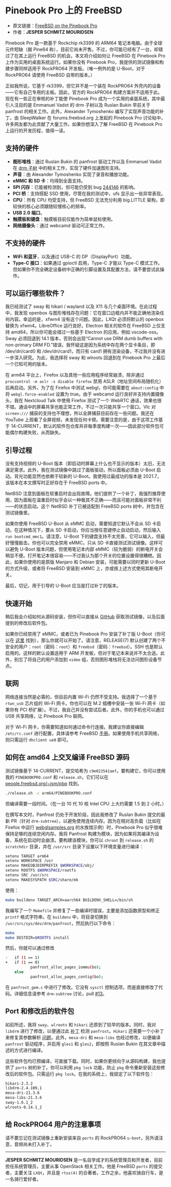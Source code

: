 # Pinebook Pro 上的 FreeBSD

- 原文链接：[FreeBSD on the Pinebook Pro](https://freebsdfoundation.org/wp-content/uploads/2022/04/FreeBSD-on-the-Pinebook-Pro.pdf)
- 作者：**JESPER SCHMITZ MOURIDSEN**

Pinebook Pro 是一款基于 Rockchip rk3399 的 ARM64 笔记本电脑。由于全球元件短缺（据 Pine64 称），目前它尚未开售。不过，你可能已经有了一台，却错过了在其上运行 FreeBSD 的机会。本文将介绍如何让 FreeBSD 在 Pinebook Pro 上作为实用的桌面系统运行。如果你没有 Pinebook Pro，我提供的测试镜像和构建步骤同样适用于 RockPRO64 开发板。（唯一例外的是 U-Boot，对于 RockPRO64 请使用 FreeBSD 自带的版本。）

正如我所说，它基于 rk3399，但它并不是一个装在 RockPRO64 外壳内的设备——它有自己专用的主板。因此，官方的 RockPRO64 构建方案并不适用于此。现在有一些正在审核的补丁能使 Pinebook Pro 成为一个实用的桌面系统，其中最引人注目的是 Emmanuel Vadot 的 drm 子树以及 Ruslan Bukin 早前关于 panfrost 的相关工作。此外，Alexander Tymoshenko 编写了实现声音功能的补丁。由 SleepWalker 在 forums.freebsd.org 上发起的 Pinebook Pro 讨论帖中，许多网友都为此贡献了大量工作。如果你想深入了解 FreeBSD 在 Pinebook Pro 上运行的开发历程，值得一读。

## 支持的硬件

- **图形堆栈**：通过 Ruslan Bukin 的 panfrost 驱动工作以及 Emmanuel Vadot 在 [drm 子树](https://github.com/evadot/drm-subtree/drm-subtree) 中的相关工作，实现了硬件加速图形支持。  
- **声音**：由 Alexander Tymoshenko 实现了录音和播放功能。  
- **eMMC 和 SD 卡**：均得到全面支持。  
- **SPI 闪存**：已能被检测到，但可能仍受到 bug [244146](https://bugs.freebsd.org/bugzilla/show_bug.cgi?id=244146) 的影响。  
- **PCI 桥**：支持搭配 SSD 使用，尽管在我的测试中，ufs 显示出一些异常表现。  
- **CPU**：所有 CPU 均受支持，但 FreeBSD 无法充分利用 big.LITTLE 架构，即较快的核心必须跟随较慢核心的频率。  
- **USB 2.0 端口**。  
- **触摸板和键盘**：触摸板目前仅能作为简单鼠标使用。  
- **网络摄像头**：通过 webcamd 驱动可正常工作。

## 不支持的硬件

- **WiFi 和蓝牙**，以及通过 USB-C 的 DP（DisplayPort）功能。  
- **Type-C 接口**：如果通过 gpioctl 启用，Type-C 才能以 Type-C  模式工作。但如果你不完全确定设备树中正确的引脚设置及其配置方法，请不要尝试此操作。

## 可以运行哪些软件？

我已经测试了 sway 和 hikari / wayland 以及 X11 与几个桌面环境。在此过程中，我发现 openbox 与图形堆栈存在问题：它在窗口边框内并不能正确地渲染任何内容。幸运的是，xfwm4 没有这个问题。因此，LXQt 必须将默认的 openbox 替换为 xfwm4。LibreOffice 运行良好。Electron 相关的软件在 FreeBSD 上仅支持 amd64，所以你可能会错过一些基于 Electron 的应用，例如 vscode-oss。Sway 必须回退到 14.1 版本，否则会出现“Cannot use DRM dumb buffers with non-primary DRM FD.”错误。我怀疑这是因为系统中存在两个显卡条目，即 /dev/dri/card0 和 /dev/dri/card1，而只有 card1 拥有渲染设备，不过我并没有进一步深入研究。为此，我选择将 sway 和 wlroots 回退到在 Pinebook Pro 上最后一个已知可用的版本。

在 arm64 平台上，Firefox 以及其他一些应用程序经常崩溃，除非通过 `proccontrol -m aslr -s disable firefox` 禁用 ASLR（地址空间布局随机化）后再启动。另外，为了在 Firefox 中测试 webgl，你可能需要在 `about:config` 中将 `webgl.force-enabled` 设置为 true。由于 webcamd 运行良好并支持内置摄像头，我在 Nextcloud Talk 中使用 Firefox 测试了一个 WebRTC 通话，效果也很不错。通话中的屏幕共享也能正常工作，不过一次只能共享一个窗口。Vlc 对 `screen:///` 捕获的支持也不理想，所以全屏捕获目前存在一些问题。我还在 YouTube 上观看了全屏视频，未发现任何卡顿。需要注意的是，由于这项工作基于 14-CURRENT，默认的软件包仓库并非每季度构建一次——因此部分软件包可能偶尔构建失败，从而缺失。



## 引导过程

没有支持视频的 U-Boot 版本（即启动时屏幕上什么也不显示的版本）太旧，无法满足需求。此外，我在测试镜像中跳过了面板驱动，所以面板必须由 U-Boot 启动。背光功能显然也依赖于较新的 U-Boot。我使用过最成功的版本是 2021.7，该版本在本文撰写时正好存在于 FreeBSD ports 中。

NetBSD 注意到面板在软重启时会出现故障。他们提供了一个补丁，我强烈推荐使用，因为面板在温重启时似乎会以一种极其不正确——而且可能对面板非常不利——的状态启动。这个 NetBSD 补丁已被适配到 FreeBSD ports 树中，并包含在测试镜像里。

如果你使用 FreeBSD U-Boot 从 eMMC 启动，需要知道它默认不会从 SD 卡启动。在这种情况下，要从 SD 卡启动，你应当按任意键停止自动启动，然后输入 `run bootcmd_mmc1`。请注意，U-Boot 下的键盘支持不太完善，它可以输入，但最好慢慢敲击。你也可以完全禁用 eMMC，只从 SD 卡直接测试测试镜像。这样可以避免 U-Boot 版本问题，但使用笔记本内部 eMMC（较为脆弱）的断电开关会稍显不便。打开笔记本很容易——不过我认为那个开关的位置设置得很糟糕。因此，如果你使用的是原版 Manjaro 和 Debian 安装，可能需要以同时更新 U-Boot 的方式升级，或者将 FreeBSD 安装到 eMMC 上，亦或按上述方式使用其断电开关。

最后，切记，用于引导的 U-Boot 应当是打过补丁的版本。

## 快速开始

稍后我会介绍如何从源码安装，但你可以直接从 [GitHub](https://github.com/jsm222/drm-subtree/releases) 获取测试镜像，以及后面提到的修改后软件包。  

如果你已经禁用了 eMMC，或者已为 Pinebook Pro 安装了补丁版 U-Boot（你可以在 [这里](https://github.com/jsm222/u-boot-pinebookpro/releases/tag/0.1) 找到），那么你就可以开始了。请注意，RELEASE(7) 默认创建了两个不安全的用户：`root`（密码：`root`）和 `freebsd`（密码：`freebsd`）。SSH 也是默认启用的。这样的默认设置适用于 ARM 开发板，但对于笔记本来说并不太合适。此外，别忘了将自己的用户添加到 `video` 组，否则图形堆栈将无法访问图形设备节点。  



## 联网

网络连接当然是必需的，但目前内置 Wi-Fi 仍然不受支持。我选择了一个基于 `rtwn_usb` 芯片组的 Wi-Fi 网卡。你也可以在 M.2 插槽中安装一张 Wi-Fi 网卡（如果你有 PCI 桥扩展）。不过，我自己并没有尝试后者。此外，你的手机也可以通过 USB 共享网络，让 Pinebook Pro 联网。  

对于 Wi-Fi 网卡，你需要知道如何通过命令行连接。我建议你直接编辑 `/etc/rc.conf` 进行配置，具体请参考 FreeBSD [手册](https://docs.freebsd.org/en/books/handbook/advanced-networking/#network-wireless)。如果使用手机共享网络，则只需运行 `dhclient ue0` 即可。  



## 如何在 amd64 上交叉编译 FreeBSD 源码

测试镜像基于 14-CURRENT，提交哈希为 `c9e023541aef`。要构建它，你可以使用我的 `PINEBOOKPRO.conf` 和 `release.sh`，它们可以在 [people.freebsd.org/~jsm/pbp](https://people.freebsd.org/~jsm/pbp) 找到。

```sh
./release.sh -c arm64/PINEBOOKPRO.conf
```

但编译需要一段时间。（在一台 10 代 10 核 Intel CPU 上大约需要 1.5 到 2 小时。）  

在撰写本文时，Panfrost 仍处于开发阶段，因此我修改了 Ruslan Bukin 提交的最新 PR（针对 `drm-subtree`），以避免使用连续内存。因为在相对高负载（比如在 Firefox 中运行 [webglsamples.org](https://webglsamples.org) 的水族馆示例）时，Pinebook Pro 似乎很难保持足够的连续空闲内存。我将 Panfrost 构建为模块，因为如果将其编译为设备，系统在启动时会崩溃。要构建该模块，你可以 `chroot` 到 `release.sh` 的 `scratchdir` 目录，并在 `/usr/src` 目录下设置以下环境变量进行编译：

```sh
setenv TARGET arm64
setenv WORKSPACE /usr
setenv MAKEOBJDIRPREFIX $WORKSPACE/obj/
setenv ROOTFS $WORKSPACE/rootfs
setenv SRC /usr/src
setenv MAKESYSPATH $SRC/share/mk
```

使用：

```sh
make buildenv TARGET_ARCH=aarch64 BUILDENV_SHELL=/bin/sh
```

我编写了一个 `Makefile` 并修复了一些编译时错误，主要是添加函数原型和修正 `printf` 格式字符串。在 `buildenv` 中，将目录切换到 `/usr/src/sys/dev/drm/panfrost`，然后执行以下命令：

```sh
make
make DESTDIR=$ROOTFS install
```

然后，你就可以通过修改

```sh
-   if (1 == 1)
+   if (1 == 0)
           panfrost_alloc_pages_iommu(bo);
    else
           panfrost_alloc_pages_contig(bo);
```

在 `panfrost_gem.c` 中进行了修改。它没有 `sysctl` 控制选项，而是直接修改了代码。详细信息请参考 `drm-subtree` 讨论，pull [#13](https://github.com/evadot/drm-subtree/pull/13)。  

## Port 和修改后的软件包  

如前所述，我将 `sway`、`wlroots` 和 `hikari` 还原到了较早的版本。同时，我对 `libdrm` 进行了修改，以便通过此 [补丁](https://gist.github.com/jsm222/7df208cc5a72918a70cfbef8ee15b51b) 检测 `panfrost`。`Hikari` 还需要一个小补丁来修复其参数解析 [问题](https://hub.darcs.net/raichoo/hikari/issue/20)。此外，`mesa-dri` 和 `mesa-libs` 也经过修改，以便编译 `panfrost` 驱动程序，并启用 `gles1` 和 `gles2`，即按照 Ruslan Bukin 在其文章中描述的方式进行编译。  

这些软件包均已预编译，可直接下载。同时，如果你更倾向于从源码构建，我也提供了 `ports` 树的补丁。你可以利用 `pkg lock` 功能，防止 `pkg` 命令重新安装这些修改后的软件包。只需运行 `pkg lock`。在我的系统上，我锁定了以下软件包：

```sh
hikari-2.3.2
libdrm-2.4.109,1
mesa-dri-21.3.6
mesa-libs-21.3.6
sway-1.6.1_2
wlroots-0.14.1_2
```

## 给 RockPRO64 用户的注意事项  

请不要忘记在测试镜像上重新安装来自 `ports` 的 RockPRO64 `u-boot`，另外请注意，音频尚未打入补丁。  

---

**JESPER SCHMITZ MOURIDSEN** 是一名自学成才的系统管理员和开发者，目前担任系统管理员，主要从事 OpenStack 相关工作。他是 FreeBSD `ports` 的提交者，主要关注 `LXQt`，并且是 `rtsx(4)` 的合著者。工作之余，他喜欢骑自行车，是一名骑行爱好者。
